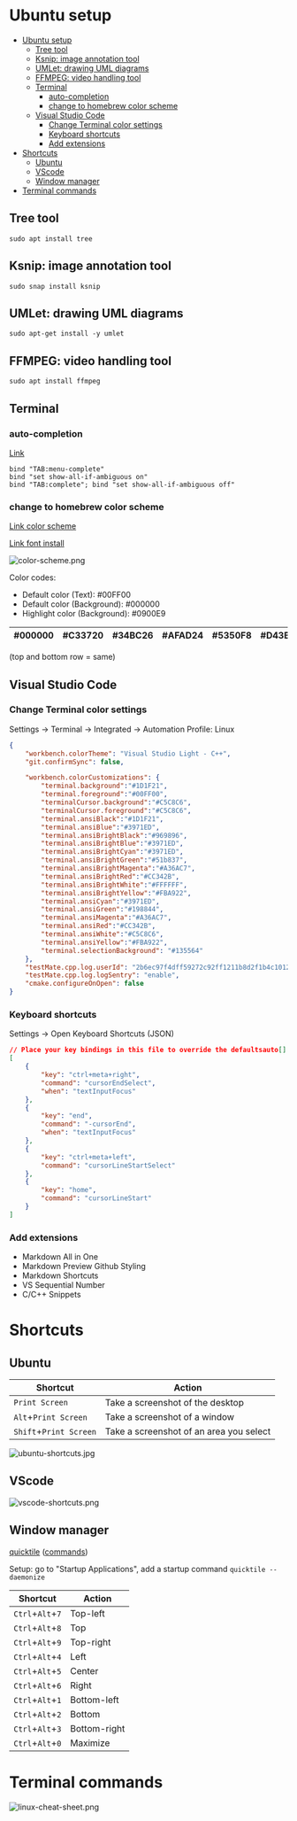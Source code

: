 # Ubuntu setup

- [Ubuntu setup](#ubuntu-setup)
  - [Tree tool](#tree-tool)
  - [Ksnip: image annotation tool](#ksnip-image-annotation-tool)
  - [UMLet: drawing UML diagrams](#umlet-drawing-uml-diagrams)
  - [FFMPEG: video handling tool](#ffmpeg-video-handling-tool)
  - [Terminal](#terminal)
    - [auto-completion](#auto-completion)
    - [change to homebrew color scheme](#change-to-homebrew-color-scheme)
  - [Visual Studio Code](#visual-studio-code)
    - [Change Terminal color settings](#change-terminal-color-settings)
    - [Keyboard shortcuts](#keyboard-shortcuts)
    - [Add extensions](#add-extensions)
- [Shortcuts](#shortcuts)
  - [Ubuntu](#ubuntu)
  - [VScode](#vscode)
  - [Window manager](#window-manager)
- [Terminal commands](#terminal-commands)

## Tree tool

```
sudo apt install tree
```

## Ksnip: image annotation tool

```
sudo snap install ksnip
```

## UMLet: drawing UML diagrams

```
sudo apt-get install -y umlet
```

## FFMPEG: video handling tool

```
sudo apt install ffmpeg
```

## Terminal

### auto-completion

[Link](https://unix.stackexchange.com/questions/55203/bash-autocomplete-first-list-files-then-cycle-through-them)

```
bind "TAB:menu-complete"
bind "set show-all-if-ambiguous on"
bind "TAB:complete"; bind "set show-all-if-ambiguous off"
```

### change to homebrew color scheme

[Link color scheme](https://mattgadient.com/how-to-make-the-ubuntu-terminal-more-like-the-mac-os-x-terminal/)

[Link font install](https://linuxconfig.org/how-to-install-fonts-on-ubuntu-20-04-focal-fossa-linux)

![color-scheme.png](/color-scheme.png)

Color codes:

- Default color (Text): #00FF00
- Default color (Background): #000000
- Highlight color (Background): #0900E9

| #000000  | #C33720  | #34BC26 | #AFAD24  | #5350F8 | #D43BD3 | #7458DB | #CCCCCC |
|---|---|---|---|---|---|---|---|

(top and bottom row = same)


## Visual Studio Code

 ### Change Terminal color settings

Settings -> Terminal -> Integrated -> Automation Profile: Linux

```json
{
    "workbench.colorTheme": "Visual Studio Light - C++",
    "git.confirmSync": false,

    "workbench.colorCustomizations": {
        "terminal.background":"#1D1F21",
        "terminal.foreground":"#00FF00",
        "terminalCursor.background":"#C5C8C6",
        "terminalCursor.foreground":"#C5C8C6",
        "terminal.ansiBlack":"#1D1F21",
        "terminal.ansiBlue":"#3971ED",
        "terminal.ansiBrightBlack":"#969896",
        "terminal.ansiBrightBlue":"#3971ED",
        "terminal.ansiBrightCyan":"#3971ED",
        "terminal.ansiBrightGreen":"#51b837",
        "terminal.ansiBrightMagenta":"#A36AC7",
        "terminal.ansiBrightRed":"#CC342B",
        "terminal.ansiBrightWhite":"#FFFFFF",
        "terminal.ansiBrightYellow":"#FBA922",
        "terminal.ansiCyan":"#3971ED",
        "terminal.ansiGreen":"#198844",
        "terminal.ansiMagenta":"#A36AC7",
        "terminal.ansiRed":"#CC342B",
        "terminal.ansiWhite":"#C5C8C6",
        "terminal.ansiYellow":"#FBA922",
        "terminal.selectionBackground": "#135564"
    },
    "testMate.cpp.log.userId": "2b6ec97f4dff59272c92ff1211b8d2f1b4c10127",
    "testMate.cpp.log.logSentry": "enable",
    "cmake.configureOnOpen": false
}

```

### Keyboard shortcuts

Settings -> Open Keyboard Shortcuts (JSON)

```json
// Place your key bindings in this file to override the defaultsauto[]
[
    {
        "key": "ctrl+meta+right",
        "command": "cursorEndSelect",
        "when": "textInputFocus"
    },
    {
        "key": "end",
        "command": "-cursorEnd",
        "when": "textInputFocus"
    },
    {
        "key": "ctrl+meta+left",
        "command": "cursorLineStartSelect"
    },
    {
        "key": "home",
        "command": "cursorLineStart"
    }
]
```

### Add extensions

- Markdown All in One
- Markdown Preview Github Styling
- Markdown Shortcuts
- VS Sequential Number
- C/C++ Snippets

# Shortcuts

## Ubuntu

Shortcut | Action 
---------|----------
 `Print Screen` | Take a screenshot of the desktop 
 `Alt`+`Print Screen` | Take a screenshot of a window
 `Shift`+`Print Screen` | Take a screenshot of an area you select 

 ![ubuntu-shortcuts.jpg](/ubuntu-shortcuts.jpg)

## VScode

![vscode-shortcuts.png](/vscode-shortcuts.png)

## Window manager

[quicktile](https://github.com/ssokolow/quicktile) ([commands](http://ssokolow.com/quicktile/commands.html))

Setup: go to "Startup Applications", add a startup command `quicktile --daemonize`

Shortcut | Action 
---------|----------
 `Ctrl`+`Alt`+`7` | Top-left
 `Ctrl`+`Alt`+`8` | Top
 `Ctrl`+`Alt`+`9` | Top-right
 `Ctrl`+`Alt`+`4` | Left
 `Ctrl`+`Alt`+`5` | Center
 `Ctrl`+`Alt`+`6` | Right
 `Ctrl`+`Alt`+`1` | Bottom-left
 `Ctrl`+`Alt`+`2` | Bottom
 `Ctrl`+`Alt`+`3` | Bottom-right
 `Ctrl`+`Alt`+`0` | Maximize

# Terminal commands

![linux-cheat-sheet.png](/linux-cheat-sheet.png)